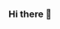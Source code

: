 ### Hi there 👋

<!--
**MikeeDelgado/MikeeDelgado** is a ✨ _special_ ✨ repository because its `README.md` (this file) appears on your GitHub profile.

Here Mike, 
I'm a computer scientist & web developer. Founder of <Coming Soon> and content creator at <Coming Soon>.

- 🔭 I’m currently working on eLearning projects with really cool technologies like Nodejs, Noe4j, Docker, Redis, etc.
- I’m currently learning GraphQL, AWS, Kubernetes, Django.
- 💬 Ask me about: nothing :sadpepe: :c .
- 😄 Pronouns: Yes
-->
